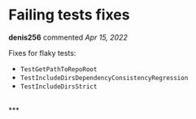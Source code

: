 # Failing tests fixes

**denis256** commented *Apr 15, 2022*

Fixes for flaky tests:
  * `TestGetPathToRepoRoot`
  * `TestIncludeDirsDependencyConsistencyRegression`
  * `TestIncludeDirsStrict`
<br />
***


